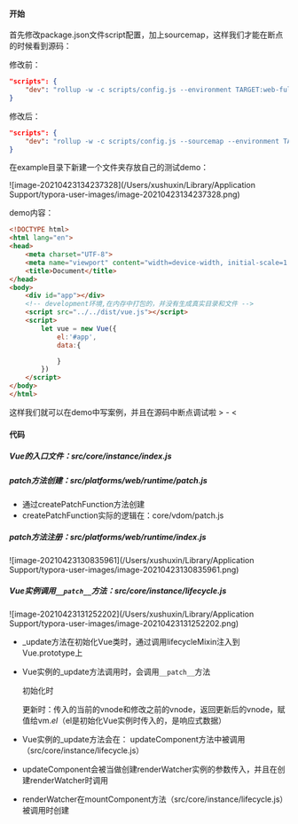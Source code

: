 

#### 开始

首先修改package.json文件script配置，加上sourcemap，这样我们才能在断点的时候看到源码：

修改前：

```json
"scripts": {
	"dev": "rollup -w -c scripts/config.js --environment TARGET:web-full-dev",
}
```

修改后：

```json
"scripts": {
	"dev": "rollup -w -c scripts/config.js --sourcemap --environment TARGET:web-full-dev",
}
```

在example目录下新建一个文件夹存放自己的测试demo：

![image-20210423134237328](/Users/xushuxin/Library/Application Support/typora-user-images/image-20210423134237328.png)

demo内容：

```html
<!DOCTYPE html>
<html lang="en">
<head>
    <meta charset="UTF-8">
    <meta name="viewport" content="width=device-width, initial-scale=1.0">
    <title>Document</title>
</head>
<body>
    <div id="app"></div>
    <!-- development环境,在内存中打包的，并没有生成真实目录和文件 -->
    <script src="../../dist/vue.js"></script>
    <script>
        let vue = new Vue({
            el:'#app',
            data:{

            }
        })
    </script>
</body>
</html>
```

这样我们就可以在demo中写案例，并且在源码中断点调试啦  > - <

#### 代码

##### Vue的入口文件：src/core/instance/index.js

##### patch方法创建：src/platforms/web/runtime/patch.js

+ 通过createPatchFunction方法创建
+ createPatchFunction实际的逻辑在：core/vdom/patch.js

##### patch方法注册：src/platforms/web/runtime/index.js

![image-20210423130835961](/Users/xushuxin/Library/Application Support/typora-user-images/image-20210423130835961.png)

##### Vue实例调用`__patch__`方法：src/core/instance/lifecycle.js

![image-20210423131252202](/Users/xushuxin/Library/Application Support/typora-user-images/image-20210423131252202.png)

+ _update方法在初始化Vue类时，通过调用lifecycleMixin注入到Vue.prototype上

+ Vue实例的_update方法调用时，会调用`__patch__`方法

  初始化时

  更新时：传入的当前的vnode和修改之前的vnode，返回更新后的vnode，赋值给vm.$el（$el是初始化Vue实例时传入的，是响应式数据）

  

+ Vue实例的_update方法会在： updateComponent方法中被调用（src/core/instance/lifecycle.js）

+ updateComponent会被当做创建renderWatcher实例的参数传入，并且在创建renderWatcher时调用

+ renderWatcher在mountComponent方法（src/core/instance/lifecycle.js）被调用时创建